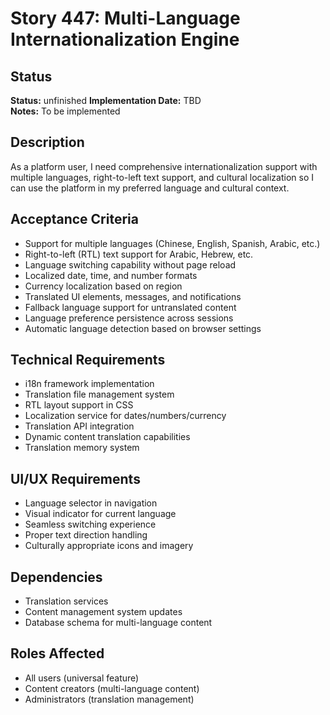 # Story 447: Multi-Language Internationalization Engine

## Status
**Status:** unfinished
**Implementation Date:** TBD  
**Notes:** To be implemented

## Description
As a platform user, I need comprehensive internationalization support with multiple languages, right-to-left text support, and cultural localization so I can use the platform in my preferred language and cultural context.

## Acceptance Criteria
- Support for multiple languages (Chinese, English, Spanish, Arabic, etc.)
- Right-to-left (RTL) text support for Arabic, Hebrew, etc.
- Language switching capability without page reload
- Localized date, time, and number formats
- Currency localization based on region
- Translated UI elements, messages, and notifications
- Fallback language support for untranslated content
- Language preference persistence across sessions
- Automatic language detection based on browser settings

## Technical Requirements
- i18n framework implementation
- Translation file management system
- RTL layout support in CSS
- Localization service for dates/numbers/currency
- Translation API integration
- Dynamic content translation capabilities
- Translation memory system

## UI/UX Requirements
- Language selector in navigation
- Visual indicator for current language
- Seamless switching experience
- Proper text direction handling
- Culturally appropriate icons and imagery

## Dependencies
- Translation services
- Content management system updates
- Database schema for multi-language content

## Roles Affected
- All users (universal feature)
- Content creators (multi-language content)
- Administrators (translation management)
